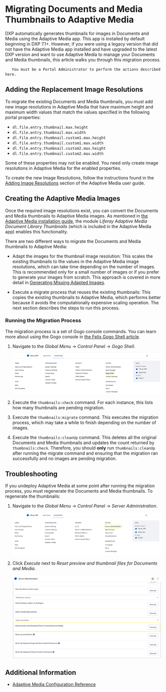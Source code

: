 # Migrating Documents and Media Thumbnails to Adaptive Media

DXP automatically generates thumbnails for images in Documents and Media using the Adaptive Media app. This app is installed by default beginning in DXP 7.1+. However, if you were using a legacy version that did not have the Adaptive Media app installed and have upgraded to the latest DXP version and want to use Adaptive Media to manage your Documents and Media thumbnails, this article walks you through this migration process.

```note::
   You must be a Portal Administrator to perform the actions described here.
```

## Adding the Replacement Image Resolutions

To migrate the existing Documents and Media thumbnails, you must add new image resolutions in Adaptive Media that have maximum height and maximum width values that match the values specified in the following portal properties:

* `dl.file.entry.thumbnail.max.height`
* `dl.file.entry.thumbnail.max.width`
* `dl.file.entry.thumbnail.custom1.max.height`
* `dl.file.entry.thumbnail.custom1.max.width`
* `dl.file.entry.thumbnail.custom2.max.height`
* `dl.file.entry.thumbnail.custom2.max.width`

Some of these properties may not be enabled. You need only create image resolutions in Adaptive Media for the enabled properties.

To create the new Image Resolutions, follow the instructions found in the [Adding Image Resolutions](./adding-image-resolutions.md) section of the Adaptive Media user guide.

## Creating the Adaptive Media Images

Once the required image resolutions exist, you can convert the Documents and Media thumbnails to Adaptive Media images. As mentioned in [the Adaptive Media installation guide](https://help.liferay.com/hc/articles/360029041031-Installing-Adaptive-Media), the module *Liferay Adaptive Media Document Library Thumbnails* (which is included in the Adaptive Media app) enables this functionality.

There are two different ways to migrate the Documents and Media thumbnails to Adaptive Media:

* Adapt the images for the thumbnail image resolution: This scales the existing thumbnails to the values in the Adaptive Media image resolutions, which can take time depending on the number of images. This is recommended only for a small number of images or if you prefer to generate your images from scratch. This approach is covered in more detail in [Generating Missing Adapted Images](./managing-image-resolutions.md#generating-missing-adapted-images).

* Execute a migrate process that reuses the existing thumbnails: This copies the existing thumbnails to Adaptive Media, which performs better because it avoids the computationally expensive scaling operation. The next section describes the steps to run this process.

### Running the Migration Process

The migration process is a set of Gogo console commands. You can learn more about using the Gogo console in [the Felix Gogo Shell article](https://help.liferay.com/hc/articles/360029070351-Using-the-Felix-Gogo-Shell).

1. Navigate to the _Global Menu_ &rarr; _Control Panel_ &rarr; _Gogo Shell_.

    ![Navigate to the Gogo Shell.](./migrating-documents-and-media-thumbnails/images/01.png)

1. Execute the `thumbnails:check` command. For each instance, this lists how many thumbnails are pending migration.
1. Execute the `thumbnails:migrate` command. This executes the migration process, which may take a while to finish depending on the number of images.
1. Execute the `thumbnails:cleanUp` command. This deletes all the original Documents and Media thumbnails and updates the count returned by `thumbnails:check`. Therefore, you should **only** run `thumbnails:cleanUp` after running the migrate command and ensuring that the migration ran successfully and no images are pending migration.

## Troubleshooting

If you undeploy Adaptive Media at some point after running the migration process, you must regenerate the Documents and Media thumbnails. To regenerate the thumbnails:

1. Navigate to the _Global Menu_ &rarr; _Control Panel_ &rarr; _Server Administration_.

    ![Navigate to the Server Administration.](./migrating-documents-and-media-thumbnails/images/03.png)

1. Click _Execute_ next to _Reset preview and thumbnail files for Documents and Media_.

    ![Navigate to the Gogo Shell.](./migrating-documents-and-media-thumbnails/images/02.png)

## Additional Information

* [Adaptive Media Configuration Reference](./adaptive-media-configuration-reference.md)
